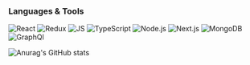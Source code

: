 ### Languages & Tools

![React](https://img.shields.io/badge/REACT-000?style=for-the-badge&logo=REACT)
![Redux](https://img.shields.io/badge/REDUX-000?style=for-the-badge&logo=Redux&logoColor=violet)
![JS](https://img.shields.io/badge/JavaScript-000?style=for-the-badge&logo=JavaScript&logoColor=yellow)
![TypeScript](https://img.shields.io/badge/TypeScript-000?style=for-the-badge&logo=TypeScript&logoColor=)
![Node.js](https://img.shields.io/badge/Node.js-000?style=for-the-badge&logo=Node.js&logoColor=)
![Next.js](https://img.shields.io/badge/Next.js-000?style=for-the-badge&logo=Next.js&logoColor=)
![MongoDB](https://img.shields.io/badge/MongoDB-000?style=for-the-badge&logo=MongoDB&logoColor=)
![GraphQl](https://img.shields.io/badge/GraphQl-000?style=for-the-badge&logo=GraphQl&logoColor=violet)

![Anurag's GitHub stats](https://github-readme-stats.vercel.app/api?username=naurkhanov&theme=dark&show_icons=true)

<!--START_SECTION:waka-->

<!--END_SECTION:waka-->
